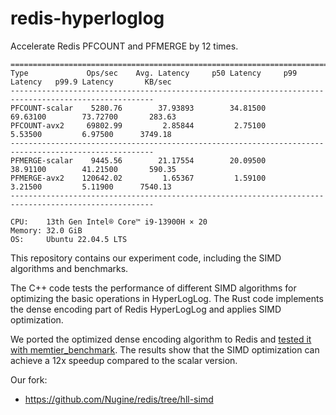 # redis-hyperloglog

Accelerate Redis PFCOUNT and PFMERGE by 12 times.

```
======================================================================================================
Type             Ops/sec    Avg. Latency     p50 Latency     p99 Latency   p99.9 Latency       KB/sec 
------------------------------------------------------------------------------------------------------
PFCOUNT-scalar    5280.76        37.93893        34.81500        69.63100        73.72700       283.63
PFCOUNT-avx2     69802.99         2.85844         2.75100         5.53500         6.97500      3749.18
------------------------------------------------------------------------------------------------------
PFMERGE-scalar    9445.56        21.17554        20.09500        38.91100        41.21500       590.35
PFMERGE-avx2    120642.02         1.65367         1.59100         3.21500         5.11900      7540.13
------------------------------------------------------------------------------------------------------

CPU:    13th Gen Intel® Core™ i9-13900H × 20
Memory: 32.0 GiB
OS:     Ubuntu 22.04.5 LTS
```

This repository contains our experiment code, including the SIMD algorithms and benchmarks.

The C++ code tests the performance of different SIMD algorithms for optimizing the basic operations in HyperLogLog. The Rust code implements the dense encoding part of Redis HyperLogLog and applies SIMD optimization.

We ported the optimized dense encoding algorithm to Redis and [tested it with memtier_benchmark](./scripts/memtier.sh). The results show that the SIMD optimization can achieve a 12x speedup compared to the scalar version.

Our fork:
+ https://github.com/Nugine/redis/tree/hll-simd
